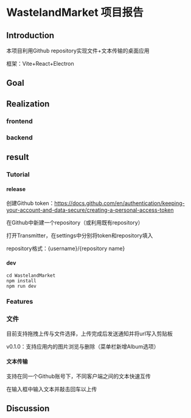 # WastelandMarket 项目报告

## Introduction

本项目利用Github repository实现文件+文本传输的桌面应用

框架：Vite+React+Electron
## Goal
## Realization
### frontend
### backend

## result

### Tutorial

#### release

创建Github token：https://docs.github.com/en/authentication/keeping-your-account-and-data-secure/creating-a-personal-access-token

在Github中新建一个repository（或利用既有repository）

打开Transmitter，在settings中分别将token和repository填入

repository格式：{username}/{repository name}

#### dev

```shell
cd WastelandMarket
npm install
npm run dev
```



### Features

### 文件

目前支持拖拽上传与文件选择，上传完成后发送通知并将url写入剪贴板

v0.1.0：支持应用内的图片浏览与删除（菜单栏新增Album选项）



#### 文本传输

支持在同一个Github账号下，不同客户端之间的文本快速互传


在输入框中输入文本并敲击回车以上传

## Discussion
